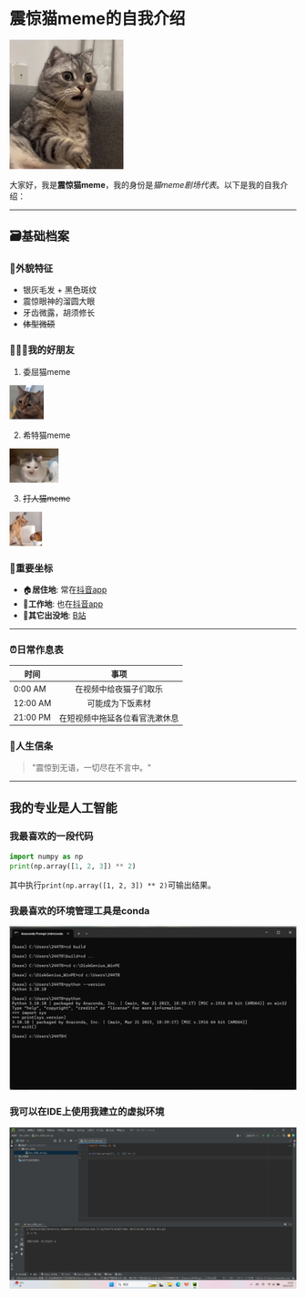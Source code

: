 # 震惊猫meme的自我介绍 <!-- 一级标题 -->
<img src="image/shock_cat.jpg" width="200" alt="震惊猫头像">

大家好，我是**震惊猫meme**，我的身份是*猫meme剧场代表*。以下是我的自我介绍：

---

##  🗃️基础档案 <!-- 二级标题 -->
###  🧥外貌特征 <!-- 三级标题 -->
- 银灰毛发 + 黑色斑纹
- 震惊眼神的溜圆大眼
- 牙齿微露，胡须修长
- ~~体型微硕~~

### 🧑‍🤝‍🧑我的好朋友 <!-- 二级标题 -->
1. 委屈猫meme
<img src="image/grievance_cat.jpg" height="60" alt="委屈猫头像">

2. 希特猫meme
<img src="image/xite_cat.jpg" height="60" alt="希特猫头像">

3. <del>打人猫meme</del>
<img src="image/beat_cat.jpg" height="60" alt="打人猫头像">


###  📍重要坐标 <!-- 三级标题 -->
- 🏠**居住地**: 常在[抖音app](https://www.douyin.com/)
- 🏪**工作地**: 也在[抖音app](https://baike.baidu.com/item/%E6%8A%96%E9%9F%B3/20784697)
- 🔎**其它出没地**: [B站](https://baike.baidu.com/item/%E5%93%94%E5%93%A9%E5%93%94%E5%93%A9/8018053)

---

### ⏰日常作息表 <!-- 三级标题 -->

| 时间       | 事项                                            |
|----------|-----------------------------------------------|
| 0:00 AM  | <center>在视频中给夜猫子们取乐</center>                  |
| 12:00 AM | <center>可能成为下饭素材</center>                     |
| 21:00 PM | <center>在短视频中拖延各位看官洗漱休息</center>              |
### 💬人生信条 <!-- 二级标题 -->
> "震惊到无语，一切尽在不言中。" 

---

## 我的专业是人工智能 <!-- 二级标题 -->
### 我最喜欢的一段代码 <!-- 二级标题 -->
```python
import numpy as np
print(np.array([1, 2, 3]) ** 2)
```
其中执行`print(np.array([1, 2, 3]) ** 2)`可输出结果。

### 我最喜欢的环境管理工具是conda
<img src="image/2.25_1.png" weight="800" alt="conda截图">

### 我可以在IDE上使用我建立的虚拟环境
<img src="image/2.25_2.png" weight="800" alt="IDE截图">